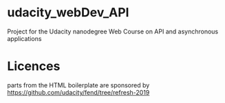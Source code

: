 # udacity_webDev_API

Project for the Udacity nanodegree Web Course on API and asynchronous applications

# Licences

parts from the HTML boilerplate are sponsored by https://github.com/udacity/fend/tree/refresh-2019
